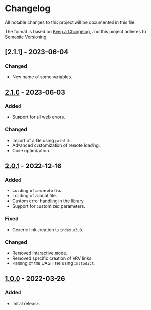 # Changelog

All notable changes to this project will be documented in this file.

The format is based on [Keep a Changelog](https://keepachangelog.com/en/1.0.0/), and this project adheres
to [Semantic Versioning](https://semver.org/spec/v2.0.0.html).

## [2.1.1] - 2023-06-04

### Changed

- New name of some variables.

## [2.1.0] - 2023-06-03

### Added

- Support for all web errors.

### Changed

- Import of a file using `pathlib`.
- Advanced customization of remote loading.
- Code optimization.

## [2.0.1] - 2022-12-16

### Added

- Loading of a remote file.
- Loading of a local file.
- Custom error handling in the library.
- Support for customized parameters.

### Fixed

- Generic link creation to `index.m3u8`.

### Changed

- Removed interactive mode.
- Removed specific creation of VRV links.
- Parsing of the DASH file using `xmltodict`.

## [1.0.0] - 2022-03-26

### Added

- Initial release.

[2.1.0]: https://github.com/hyugogirubato/pydash2hls/releases/tag/v2.1.1
[2.1.0]: https://github.com/hyugogirubato/pydash2hls/releases/tag/v2.1.0
[2.0.1]: https://github.com/hyugogirubato/pydash2hls/releases/tag/v2.0.1
[1.0.0]: https://github.com/hyugogirubato/pydash2hls/releases/tag/v1.0.0
